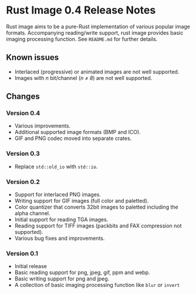 # Rust Image 0.4 Release Notes

Rust image aims to be a pure-Rust implementation of various popular image formats. Accompanying reading/write support, rust image provides basic imaging processing function. See `README.md` for further details.

## Known issues
 - Interlaced (progressive) or animated images are not well supported.
 - Images with *n* bit/channel (*n ≠ 8*) are not well supported.

## Changes

### Version 0.4
 - Various improvements.
 - Additional supported image formats (BMP and ICO).
 - GIF and PNG codec moved into separate crates.
 
### Version 0.3
 - Replace `std::old_io` with `std::io`.

### Version 0.2
 - Support for interlaced PNG images.
 - Writing support for GIF images (full color and paletted).
 - Color quantizer that converts 32bit images to paletted including the alpha channel.
 - Initial support for reading TGA images.
 - Reading support for TIFF images (packbits and FAX compression not supported).
 - Various bug fixes and improvements.

### Version 0.1
- Initial release
- Basic reading support for png, jpeg, gif, ppm and webp.
- Basic writing support for png and jpeg.
- A collection of basic imaging processing function like `blur` or `invert`

